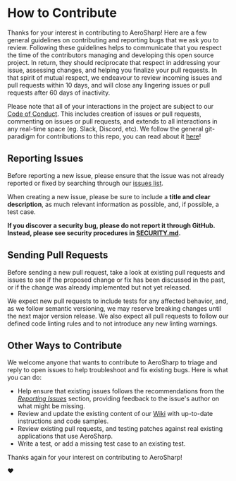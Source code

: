 # How to Contribute

Thanks for your interest in contributing to AeroSharp! Here are a few general guidelines on contributing and
reporting bugs that we ask you to review. Following these guidelines helps to communicate that you respect the time of
the contributors managing and developing this open source project. In return, they should reciprocate that respect in
addressing your issue, assessing changes, and helping you finalize your pull requests. In that spirit of mutual respect,
we endeavour to review incoming issues and pull requests within 10 days, and will close any lingering issues or pull
requests after 60 days of inactivity.

Please note that all of your interactions in the project are subject to our [Code of Conduct](CODE_OF_CONDUCT.md). This
includes creation of issues or pull requests, commenting on issues or pull requests, and extends to all interactions in
any real-time space (eg. Slack, Discord, etc).  We follow the general git-paradigm for contributions to this repo, you can read about it [here](https://gist.github.com/Chaser324/ce0505fbed06b947d962)!

## Reporting Issues

Before reporting a new issue, please ensure that the issue was not already reported or fixed by searching through our
[issues list](https://github.com/wayfair-incubator/AeroSharp/issues).

When creating a new issue, please be sure to include a **title and clear description**, as much relevant information as
possible, and, if possible, a test case.

**If you discover a security bug, please do not report it through GitHub. Instead, please see security procedures in
[SECURITY.md](SECURITY.md).**

## Sending Pull Requests

Before sending a new pull request, take a look at existing pull requests and issues to see if the proposed change or fix
has been discussed in the past, or if the change was already implemented but not yet released.

We expect new pull requests to include tests for any affected behavior, and, as we follow semantic versioning, we may
reserve breaking changes until the next major version release. We also expect all pull requests to follow our defined code
linting rules and to not introduce any new linting warnings.

## Other Ways to Contribute

We welcome anyone that wants to contribute to AeroSharp to triage and reply to open issues to help troubleshoot
and fix existing bugs. Here is what you can do:

- Help ensure that existing issues follows the recommendations from the _[Reporting Issues](#reporting-issues)_ section,
  providing feedback to the issue's author on what might be missing.
- Review and update the existing content of our [Wiki](https://github.com/wayfair-incubator/AeroSharp/wiki) with up-to-date
  instructions and code samples.
- Review existing pull requests, and testing patches against real existing applications that use AeroSharp.
- Write a test, or add a missing test case to an existing test.

Thanks again for your interest on contributing to AeroSharp!

:heart:
